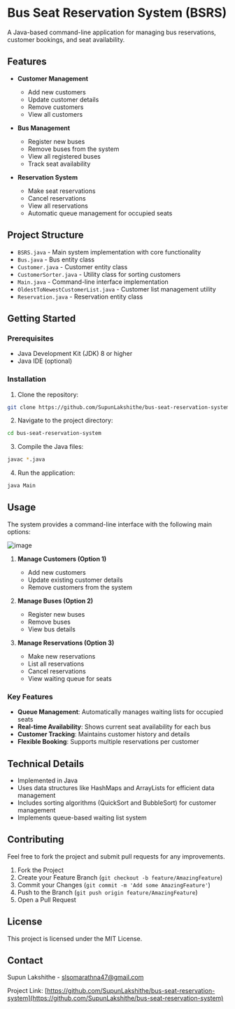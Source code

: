 # Bus Seat Reservation System (BSRS)

A Java-based command-line application for managing bus reservations, customer bookings, and seat availability.

## Features

- **Customer Management**
  - Add new customers
  - Update customer details
  - Remove customers
  - View all customers

- **Bus Management**
  - Register new buses
  - Remove buses from the system
  - View all registered buses
  - Track seat availability

- **Reservation System**
  - Make seat reservations
  - Cancel reservations
  - View all reservations
  - Automatic queue management for occupied seats

## Project Structure

- `BSRS.java` - Main system implementation with core functionality
- `Bus.java` - Bus entity class
- `Customer.java` - Customer entity class
- `CustomerSorter.java` - Utility class for sorting customers
- `Main.java` - Command-line interface implementation
- `OldestToNewestCustomerList.java` - Customer list management utility
- `Reservation.java` - Reservation entity class

## Getting Started

### Prerequisites

- Java Development Kit (JDK) 8 or higher
- Java IDE (optional)

### Installation

1. Clone the repository:
```bash
git clone https://github.com/SupunLakshithe/bus-seat-reservation-system.git
```

2. Navigate to the project directory:
```bash
cd bus-seat-reservation-system
```

3. Compile the Java files:
```bash
javac *.java
```

4. Run the application:
```bash
java Main
```

## Usage

The system provides a command-line interface with the following main options:

![image](https://github.com/user-attachments/assets/104bd7a1-150c-4155-bc4b-935c89fc5103)

1. **Manage Customers (Option 1)**
   - Add new customers
   - Update existing customer details
   - Remove customers from the system

2. **Manage Buses (Option 2)**
   - Register new buses
   - Remove buses
   - View bus details

3. **Manage Reservations (Option 3)**
   - Make new reservations
   - List all reservations
   - Cancel reservations
   - View waiting queue for seats

### Key Features

- **Queue Management**: Automatically manages waiting lists for occupied seats
- **Real-time Availability**: Shows current seat availability for each bus
- **Customer Tracking**: Maintains customer history and details
- **Flexible Booking**: Supports multiple reservations per customer

## Technical Details

- Implemented in Java
- Uses data structures like HashMaps and ArrayLists for efficient data management
- Includes sorting algorithms (QuickSort and BubbleSort) for customer management
- Implements queue-based waiting list system

## Contributing

Feel free to fork the project and submit pull requests for any improvements.

1. Fork the Project
2. Create your Feature Branch (`git checkout -b feature/AmazingFeature`)
3. Commit your Changes (`git commit -m 'Add some AmazingFeature'`)
4. Push to the Branch (`git push origin feature/AmazingFeature`)
5. Open a Pull Request

## License

This project is licensed under the MIT License.

## Contact

Supun Lakshithe - [slsomarathna47@gmail.com](mailto:slsomarathna47@gmail.com)

Project Link: [https://github.com/SupunLakshithe/bus-seat-reservation-system](https://github.com/SupunLakshithe/bus-seat-reservation-system)
